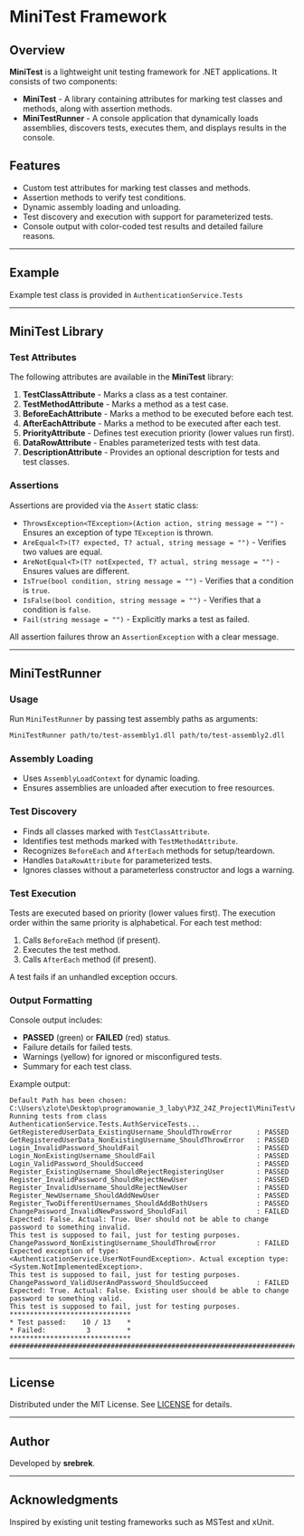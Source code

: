 # MiniTest Framework

## Overview
**MiniTest** is a lightweight unit testing framework for .NET applications. It consists of two components:

- **MiniTest** - A library containing attributes for marking test classes and methods, along with assertion methods.
- **MiniTestRunner** - A console application that dynamically loads assemblies, discovers tests, executes them, and displays results in the console.

## Features
- Custom test attributes for marking test classes and methods.
- Assertion methods to verify test conditions.
- Dynamic assembly loading and unloading.
- Test discovery and execution with support for parameterized tests.
- Console output with color-coded test results and detailed failure reasons.

---

## Example

Example test class is provided in `AuthenticationService.Tests`

---

## MiniTest Library

### Test Attributes
The following attributes are available in the **MiniTest** library:

1. **TestClassAttribute** - Marks a class as a test container.
2. **TestMethodAttribute** - Marks a method as a test case.
3. **BeforeEachAttribute** - Marks a method to be executed before each test.
4. **AfterEachAttribute** - Marks a method to be executed after each test.
5. **PriorityAttribute** - Defines test execution priority (lower values run first).
6. **DataRowAttribute** - Enables parameterized tests with test data.
7. **DescriptionAttribute** - Provides an optional description for tests and test classes.

### Assertions
Assertions are provided via the `Assert` static class:

- `ThrowsException<TException>(Action action, string message = "")` - Ensures an exception of type `TException` is thrown.
- `AreEqual<T>(T? expected, T? actual, string message = "")` - Verifies two values are equal.
- `AreNotEqual<T>(T? notExpected, T? actual, string message = "")` - Ensures values are different.
- `IsTrue(bool condition, string message = "")` - Verifies that a condition is `true`.
- `IsFalse(bool condition, string message = "")` - Verifies that a condition is `false`.
- `Fail(string message = "")` - Explicitly marks a test as failed.

All assertion failures throw an `AssertionException` with a clear message.

---

## MiniTestRunner

### Usage
Run `MiniTestRunner` by passing test assembly paths as arguments:

```sh
MiniTestRunner path/to/test-assembly1.dll path/to/test-assembly2.dll
```

### Assembly Loading
- Uses `AssemblyLoadContext` for dynamic loading.
- Ensures assemblies are unloaded after execution to free resources.

### Test Discovery
- Finds all classes marked with `TestClassAttribute`.
- Identifies test methods marked with `TestMethodAttribute`.
- Recognizes `BeforeEach` and `AfterEach` methods for setup/teardown.
- Handles `DataRowAttribute` for parameterized tests.
- Ignores classes without a parameterless constructor and logs a warning.

### Test Execution
Tests are executed based on priority (lower values first). The execution order within the same priority is alphabetical.
For each test method:
1. Calls `BeforeEach` method (if present).
2. Executes the test method.
3. Calls `AfterEach` method (if present).

A test fails if an unhandled exception occurs.

### Output Formatting
Console output includes:
- **PASSED** (green) or **FAILED** (red) status.
- Failure details for failed tests.
- Warnings (yellow) for ignored or misconfigured tests.
- Summary for each test class.

Example output:
```
Default Path has been chosen: C:\Users\zlote\Desktop\programowanie_3_laby\P3Z_24Z_Project1\MiniTest\AuthenticationService.Tests/bin/Debug/net8.0/AuthenticationService.Tests.dll
Running tests from class AuthenticationService.Tests.AuthServiceTests...
GetRegisteredUserData_ExistingUsername_ShouldThrowError      : PASSED
GetRegisteredUserData_NonExistingUsername_ShouldThrowError   : PASSED
Login_InvalidPassword_ShouldFail                             : PASSED
Login_NonExistingUsername_ShouldFail                         : PASSED
Login_ValidPassword_ShouldSucceed                            : PASSED
Register_ExistingUsername_ShouldRejectRegisteringUser        : PASSED
Register_InvalidPassword_ShouldRejectNewUser                 : PASSED
Register_InvalidUsername_ShouldRejectNewUser                 : PASSED
Register_NewUsername_ShouldAddNewUser                        : PASSED
Register_TwoDifferentUsernames_ShouldAddBothUsers            : PASSED
ChangePassword_InvalidNewPassword_ShouldFail                 : FAILED
Expected: False. Actual: True. User should not be able to change password to something invalid.
This test is supposed to fail, just for testing purposes.
ChangePassword_NonExistingUsername_ShouldThrowError          : FAILED
Expected exception of type:<AuthenticationService.UserNotFoundException>. Actual exception type:<System.NotImplementedException>.
This test is supposed to fail, just for testing purposes.
ChangePassword_ValidUserAndPassword_ShouldSucceed            : FAILED
Expected: True. Actual: False. Existing user should be able to change password to something valid.
This test is supposed to fail, just for testing purposes.
******************************
* Test passed:    10 / 13    *
* Failed:          3         *
******************************
################################################################################
```

---

## License
Distributed under the MIT License. See [LICENSE](LICENSE) for details.

---

## Author
Developed by **srebrek**.

---

## Acknowledgments
Inspired by existing unit testing frameworks such as MSTest and xUnit.

